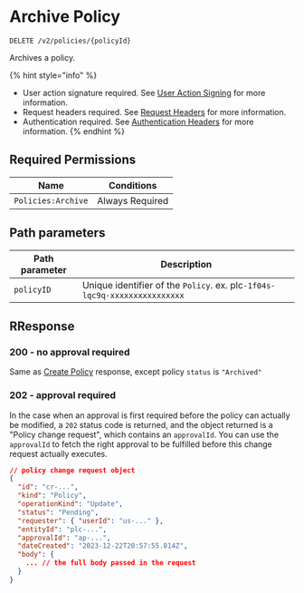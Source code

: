 # Archive Policy

`DELETE /v2/policies/{policyId}`

Archives a policy.

{% hint style="info" %}
* User action signature required. See [User Action Signing](../../authentication/user-action-signing/) for more information.
* Request headers required. See [Request Headers](../../../getting-started/request-headers.md) for more information.
* Authentication required. See [Authentication Headers](../../../getting-started/request-headers.md#authentication-headers) for more information.
{% endhint %}

## Required Permissions

| Name               | Conditions      |
| ------------------ | --------------- |
| `Policies:Archive` | Always Required |

## Path parameters <a href="#response" id="response"></a>

| Path parameter | Description                                                               |
| -------------- | ------------------------------------------------------------------------- |
| `policyID`     | Unique identifier of the `Policy`. ex. plc`-1f04s-lqc9q-xxxxxxxxxxxxxxxx` |

## RResponse <a href="#native-currency-request-body" id="native-currency-request-body"></a>

### 200 - no approval required <a href="#response-example" id="response-example"></a>

Same as [Create Policy](create-policy.md) response, except policy `status` is `"Archived"`

### 202 - approval required <a href="#response-example" id="response-example"></a>

In the case when an approval is first required before the policy can actually be modified, a `202` status code is returned, and the object returned is a "Policy change request", which contains an `approvalId`. You can use the `approvalId` to fetch the right approval to be fulfilled before this change request actually executes.

```json
// policy change request object
{
  "id": "cr-...",
  "kind": "Policy",
  "operationKind": "Update",
  "status": "Pending",
  "requester": { "userId": "us-..." },
  "entityId": "plc-...",
  "approvalId": "ap-...",
  "dateCreated": "2023-12-22T20:57:55.814Z",
  "body": {
    ... // the full body passed in the request
  }
}
```
